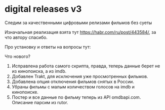 # digital releases v3
Следим за качественными цифровыми релизами фильмов без суеты

Изначальная реализация взята тут https://habr.com/ru/post/443584/, за что автору спасибо. 

Про установку и ответы на вопросы тут:

Что нового?
1. Исправлена работа самого скрипта, правда, теперь данные берет не из кинопоиска, а из imdb.
2. Добавлен Trakt, для исключения уже просмотренных фильмов.
3. Добавлена опция отключения фильмов снятых в России. 
4. Убраны фильмы с малым количеством голосов на imdb и кинопоиске.
5. Постер и все данные по фильму теперь из API omdbapi.com. Описание парсим из rutor.
